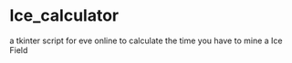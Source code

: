 # Ice_calculator
a tkinter script for eve online to calculate the time you have to mine a Ice Field
